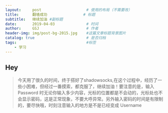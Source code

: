 ```yaml
---
layout:     post   				    # 使用的布局（不需要改）
title:      翻墙成功 				# 标题 
subtitle:   继续加油 #副标题
date:       2019-04-03 				# 时间
author:     GSJ						# 作者
header-img: img/post-bg-2015.jpg 	#这篇文章标题背景图片
catalog: true 						# 是否归档
tags:								#标签
    - 学习
---
```


## Hey
>今天用了很久的时间，终于搭好了shadowsocks,在这个过程中，经历了一些小困难，但经过一番摸索，都克服了，继续加油！要注意的是，输入 Password 时无论你输入多少内容，光标的位置都是不会动的，光标处也不会显示密码，这是正常现象，不要大呼异常。另外输入密码的时间是有限制的，要尽快哦，时刻注意输入的地方是不是已经变成 Username
